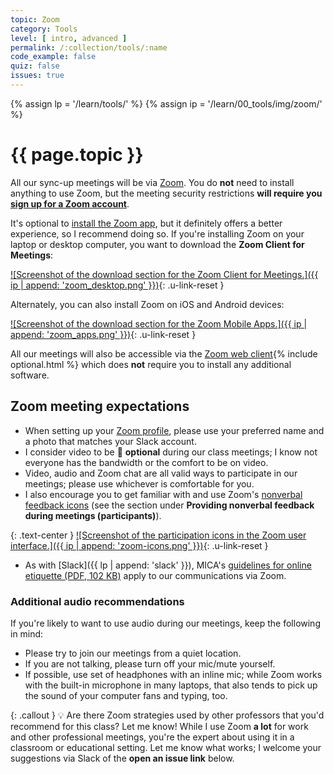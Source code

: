 ```yaml
---
topic: Zoom
category: Tools
level: [ intro, advanced ]
permalink: /:collection/tools/:name
code_example: false
quiz: false
issues: true
---
```


{% assign lp = '/learn/tools/' %}
{% assign ip = '/learn/00_tools/img/zoom/' %}


# {{ page.topic }}

All our sync-up meetings will be via [Zoom](https://zoom.us/). You do **not** need to install anything to use Zoom, but the meeting security restrictions **will require you [sign up for a Zoom account](https://zoom.us/signup)**.

It's optional to [install the Zoom app](https://zoom.us/download), but it definitely offers a better experience, so I recommend doing so. If you're installing Zoom on your laptop or desktop computer, you want to download the **Zoom Client for Meetings**:

[![Screenshot of the download section for the Zoom Client for Meetings.]({{ ip | append: 'zoom_desktop.png' }})](https://zoom.us/download){: .u-link-reset }

Alternately, you can also install Zoom on iOS and Android devices:

[![Screenshot of the download section for the Zoom Mobile Apps.]({{ ip | append: 'zoom_apps.png' }})](https://zoom.us/download){: .u-link-reset }

All our meetings will also be accessible via the [Zoom web client](https://support.zoom.us/hc/en-us/articles/214629443){% include optional.html %} which does **not** require you to install any additional software.

## Zoom meeting expectations
- When setting up your [Zoom profile](https://zoom.us/profile), please use your preferred name and a photo that matches your Slack account.
- I consider video to be <span class="emoji">💯</span> **optional** during our class meetings; I know not everyone has the bandwidth or the comfort to be on video.
- Video, audio and Zoom chat are all valid ways to participate in our meetings; please use whichever is comfortable for you.
- I also encourage you to get familiar with and use Zoom's [nonverbal feedback icons](https://support.zoom.us/hc/en-us/articles/115001286183#h_50523139-7bac-403b-9c59-1755ada65ad9) (see the section under **Providing nonverbal feedback during meetings (participants)**).

{: .text-center }
[![Screenshot of the participation icons in the Zoom user interface.]({{ ip | append: 'zoom-icons.png' }})](https://support.zoom.us/hc/en-us/articles/115001286183#h_50523139-7bac-403b-9c59-1755ada65ad9){: .u-link-reset }

- As with [Slack]({{ lp | append: 'slack' }}), MICA's [guidelines for online etiquette (PDF, 102 KB)](https://drive.google.com/file/d/1MR15B4UBGtdSwonED3IIu0igkUD5Sp3F/view) apply to our communications via Zoom.

### Additional audio recommendations
If you're likely to want to use audio during our meetings, keep the following in mind:

- Please try to join our meetings from a quiet location.
- If you are not talking, please turn off your mic/mute yourself.
- If possible, use set of headphones with an inline mic; while Zoom works with the built-in microphone in many laptops, that also tends to pick up the sound of your computer fans and typing, too.

{: .callout }
<span class="emoji">💡</span> Are there Zoom strategies used by other professors that you'd recommend for this class? Let me know! While I use Zoom **a lot** for work and other professional meetings, you're the expert about using it in a classroom or educational setting. Let me know what works; I welcome your suggestions via Slack of the **open an issue link** below.
